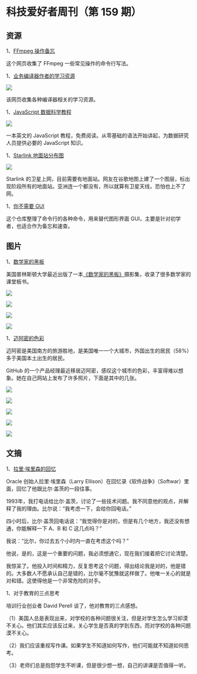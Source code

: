 # 科技爱好者周刊（第 159 期）

## 资源

1、[FFmpeg 操作备忘](https://gist.github.com/steven2358/ba153c642fe2bb1e47485962df07c730)

这个网页收集了 FFmpeg 一些常见操作的命令行写法。

1、[业务编译器作者的学习资源](https://c9x.me/compile/bib/)

![](https://cdn.beekka.com/blogimg/asset/202104/bg2021042501.jpg)

该网页收集各种编译器相关的学习资源。

1、[JavaScript 数据科学教程](http://js4ds.org)

![](https://cdn.beekka.com/blogimg/asset/202104/bg2021042406.jpg)

一本英文的 JavaScript 教程，免费阅读。从零基础的语法开始讲起，为数据研究人员提供必要的 JavaScript 知识。

1、[Starlink 地面站分布图](https://www.google.com/maps/d/viewer?mid=1H1x8jZs8vfjy60TvKgpbYs_grargieVw&ll=42.83802071464017,-94.85800456249999&z=2)

![](https://cdn.beekka.com/blogimg/asset/202104/bg2021042613.jpg)

Starlink 的卫星上网，目前需要有地面站。网友在谷歌地图上建了一个图层，标出现阶段所有的地面站。亚洲连一个都没有，所以就算有卫星天线，恐怕也上不了网。

1、[你不需要 GUI](https://github.com/you-dont-need/You-Dont-Need-GUI)

这个仓库整理了命令行的各种命令，用来替代图形界面 GUI，主要是针对初学者，也适合作为备忘和速查。

## 图片

1、[数学家的黑板](https://www.scientificamerican.com/article/the-art-of-mathematics-in-chalk/)

美国普林斯顿大学最近出版了一本[《数学家的黑板》](https://press.princeton.edu/books/hardcover/9780691199221/do-not-erase)摄影集，收录了很多数学家的课堂板书。

![](https://cdn.beekka.com/blogimg/asset/202104/bg2021042502.jpg)

![](https://cdn.beekka.com/blogimg/asset/202104/bg2021042504.jpg)

![](https://cdn.beekka.com/blogimg/asset/202104/bg2021042503.jpg)

![](https://cdn.beekka.com/blogimg/asset/202104/bg2021042505.jpg)

1、[迈阿密的色彩](https://devonzuegel.com/post/field-notes-miami)

迈阿密是美国南方的旅游胜地，是美国唯一一个大城市，外国出生的居民（58%）多于美国本土出生的居民。

GitHub 的一个产品经理最近移居迈阿密，感叹这个城市的色彩，丰富得难以想象。她在自己网站上发布了许多照片，下面是其中的几张。

![](https://cdn.beekka.com/blogimg/asset/202104/bg2021042310.jpg)

![](https://cdn.beekka.com/blogimg/asset/202104/bg2021042309.jpg)

![](https://cdn.beekka.com/blogimg/asset/202104/bg2021042308.jpg)

![](https://cdn.beekka.com/blogimg/asset/202104/bg2021042311.jpg)

![](https://cdn.beekka.com/blogimg/asset/202104/bg2021042307.jpg)

## 文摘

1、[拉里·埃里森的回忆](https://twitter.com/zackkanter/status/1383494783591583749?ref_src=twsrc%5Egoogle%7Ctwcamp%5Eserp%7Ctwgr%5Etweet)

Oracle 创始人拉里·埃里森（Larry Ellison）在回忆录《软件战争》（Softwar）里面，回忆了他跟比尔·盖茨的一段往事。

1993年，我打电话给比尔·盖茨，讨论了一些技术问题。我不同意他的观点，并解释了我的理由。比尔说：“我考虑一下，会给你回电话。”

四小时后，比尔·盖茨回电话说：“我觉得你是对的，但是有几个地方，我还没有想通，你能解释一下 A、B 和 C 这几点吗？”

我说：“比尔，你过去五个小时内一直在考虑这个吗？”

他说，是的，这是一个重要的问题，我必须想通它，现在我们接着把它讨论清楚。

我惊呆了。他投入时间和精力，反复思考这个问题，得出结论我是对的，他是错的。大多数人不愿承认自己是错的，比尔毫不犹豫就这样做了。他唯一关心的就是对和错。这使得他是一个非常危险的对手。

1、对于教育的三点思考

培训行业创业者 David Perell 谈了，他对教育的三点感想。

（1）美国人总是表现出来，对学校的各种问题很关注，但是对学生怎么学习却漠不关心。他们其实应该反过来，关心学生是否真的学到东西，而对学校的各种问题漠不关心。

（2）我们应该重视写作课。如果学生不知道如何写作，他们可能就不知道如何思考。

（3）老师们总是抱怨学生不听课，但是很少想一想，自己的讲课是否值得一听。

